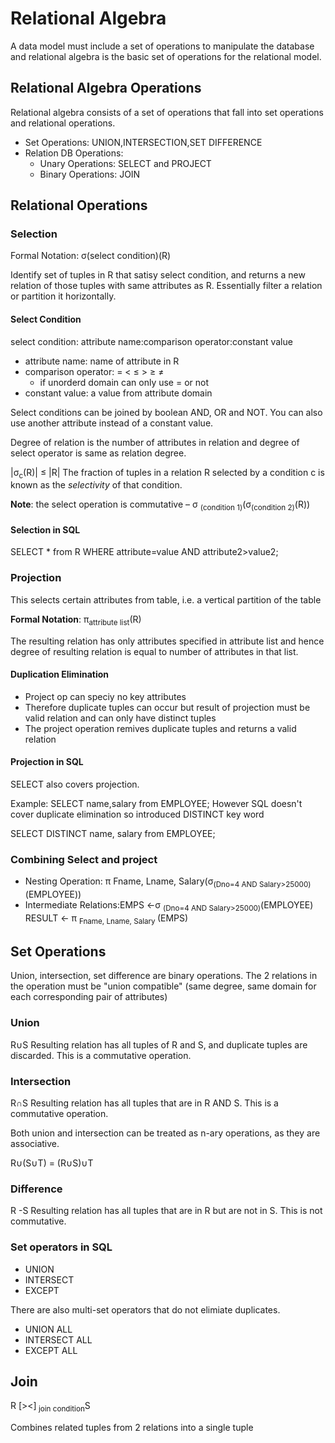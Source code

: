 # Relational Algebra
A data model must include a set of operations to manipulate the database and relational algebra is the basic set of operations for the relational model.

## Relational Algebra Operations
Relational algebra consists of a set of operations that fall into set operations and relational operations.
 * Set Operations: UNION,INTERSECTION,SET DIFFERENCE
 * Relation DB Operations: 
   * Unary Operations: SELECT and PROJECT
   * Binary Operations: JOIN
## Relational Operations
### Selection
Formal Notation: σ(select condition)(R)

Identify set of tuples in R that satisy select condition, and returns a new relation of those tuples with same attributes as R. Essentially filter a relation or partition it horizontally.

#### Select Condition
select condition: attribute name:comparison operator:constant value
* attribute name: name of attribute in R
* comparison operator: = < ≤ > ≥ ≠	
  * if unorderd domain can only use = or not	
* constant value: a value from attribute domain

Select conditions can be joined by boolean AND, OR and NOT. You can also use another attribute instead of a constant value.

Degree of relation is the number of attributes in relation and degree of select operator is same as relation degree.

|σ<sub>c</sub>(R)| ≤ |R| The fraction of tuples in a relation R selected by a condition c is known as the *selectivity* of that condition.

**Note**: the select operation is commutative
– σ <sub>(condition 1)</sub>(σ<sub>(condition 2)</sub>(R))

#### Selection in SQL
SELECT * from R WHERE attribute=value AND attribute2>value2;

### Projection
This selects certain attributes from table, i.e. a vertical partition of the table

**Formal Notation**:  π<sub>attribute list</sub>(R)

The resulting relation has only attributes specified in attribute list and hence degree of resulting relation is equal to number of attributes in that list.

#### Duplication Elimination
* Project op can speciy no key attributes
* Therefore duplicate tuples can occur but result of projection must be valid relation and can only have distinct tuples
* The project operation remives duplicate tuples and returns a valid relation

#### Projection in SQL
SELECT also covers projection.

Example: SELECT name,salary from EMPLOYEE;
However SQL doesn't cover duplicate elimination so introduced DISTINCT key word

SELECT DISTINCT name, salary from EMPLOYEE;

### Combining Select and project
* Nesting Operation: π Fname, Lname, Salary(σ<sub>(Dno=4 AND Salary>25000)</sub>(EMPLOYEE))
* Intermediate Relations:EMPS ←σ <sub>(Dno=4 AND Salary>25000)</sub>(EMPLOYEE)
RESULT ← π <sub> Fname, Lname, Salary </sub> (EMPS)

## Set Operations
Union, intersection, set difference are binary operations.
The 2 relations in the operation must be "union compatible" (same degree, same domain for each corresponding pair of attributes)

### Union
R∪S 
Resulting relation has all tuples of R and S, and duplicate tuples are discarded. This is a commutative operation.
### Intersection
R∩S
Resulting relation has all tuples that are in R AND S. This is a commutative operation.

Both union and intersection can be treated as n-ary operations, as they are associative.

R∪(S∪T) = (R∪S)∪T

### Difference
R -S
Resulting relation has all tuples that are in R but are not in S. This is not commutative.

### Set operators in SQL
* UNION
* INTERSECT
* EXCEPT 

There are also multi-set operators that do not elimiate duplicates.
* UNION ALL
* INTERSECT ALL
* EXCEPT ALL


## Join
R [><]<sub> join condition</sub>S

Combines related tuples from 2 relations into a single tuple